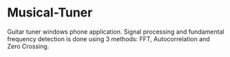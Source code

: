 # Musical-Tuner
Guitar tuner windows phone application.
Signal processing and fundamental frequency detection is done using 3 methods: FFT, Autocorrelation and Zero Crossing.


